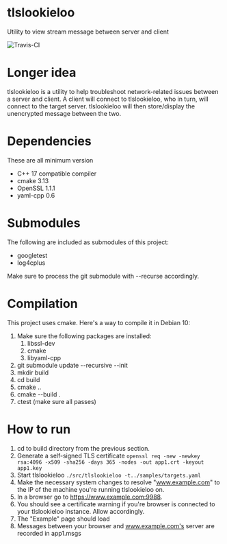 # tlslookieloo
Utility to view stream message between server and client

![Travis-CI](https://img.shields.io/travis/com/keithmendozasr/tlslookieloo)

# Longer idea
tlslookieloo is a utility to help troubleshoot network-related issues between a server and client. A client will connect to tlslookieloo, who in turn, will connect to the target server. tlslookieloo will then store/display the unencrypted message between the two.

# Dependencies
These are all minimum version

* C++ 17 compatible compiler
* cmake 3.13
* OpenSSL 1.1.1
* yaml-cpp 0.6

# Submodules
The following are included as submodules of this project:
* googletest
* log4cplus

Make sure to process the git submodule with --recurse accordingly.

# Compilation

This project uses cmake. Here's a way to compile it in Debian 10:
1. Make sure the following packages are installed:
	1. libssl-dev
	1. cmake
	1. libyaml-cpp
1. git submodule update --recursive --init
1. mkdir build
1. cd build
1. cmake ..
1. cmake --build .
1. ctest (make sure all passes)

# How to run
1. cd to build directory from the previous section.
1. Generate a self-signed TLS certificate `openssl req -new -newkey rsa:4096 -x509 -sha256 -days 365 -nodes -out app1.crt -keyout app1.key`
1. Start tlslookieloo ```./src/tlslookieloo -t../samples/targets.yaml```  
1. Make the necessary system changes to resolve "www.example.com" to the IP of the machine you're running tlslookieloo on.
1. In a browser go to https://www.example.com:9988.
1. You should see a certificate warning if you're browser is connected to your tlslookieloo instance. Allow accordingly.
1. The "Example" page should load
1. Messages between your browser and www.example.com's server are recorded in app1.msgs
